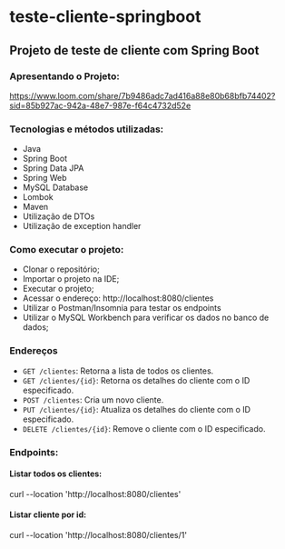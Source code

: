 # teste-cliente-springboot

## Projeto de teste de cliente com Spring Boot


### Apresentando o Projeto:
https://www.loom.com/share/7b9486adc7ad416a88e80b68bfb74402?sid=85b927ac-942a-48e7-987e-f64c4732d52e

### Tecnologias e métodos utilizadas:
- Java
- Spring Boot
- Spring Data JPA
- Spring Web
- MySQL Database
- Lombok
- Maven
- Utilização de DTOs
- Utilização de exception handler

### Como executar o projeto:
- Clonar o repositório;
- Importar o projeto na IDE;
- Executar o projeto;
- Acessar o endereço: http://localhost:8080/clientes
- Utilizar o Postman/Insomnia para testar os endpoints
- Utilizar o MySQL Workbench para verificar os dados no banco de dados;

### Endereços

- `GET /clientes`: Retorna a lista de todos os clientes.
- `GET /clientes/{id}`: Retorna os detalhes do cliente com o ID especificado.
- `POST /clientes`: Cria um novo cliente.
- `PUT /clientes/{id}`: Atualiza os detalhes do cliente com o ID especificado.
- `DELETE /clientes/{id}`: Remove o cliente com o ID especificado.

### Endpoints:
#### Listar todos os clientes:
curl --location 'http://localhost:8080/clientes'
#### Listar cliente por id:
curl --location 'http://localhost:8080/clientes/1'


